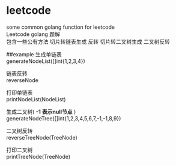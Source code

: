 # leetcode
some common golang function for leetcode  
Leetcode golang 题解  
包含一些公有方法  切片转链表生成  反转  切片转二叉树生成  二叉树反转  

##example
生成单链表  
generateNodeList([]int{1,2,3,4})  
  
链表反转  
reverseNode  
  
打印单链表  
printNodeList(NodeList)  
  
生成二叉树( **-1 表示null节点** )  
generateNodeTree([]int{1,2,3,4,5,6,7,-1,-1,8,9})  
  
二叉树反转  
reverseTreeNode(TreeNode)
  
打印二叉树  
printTreeNode(TreeNode)  
